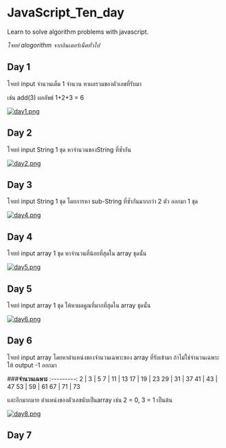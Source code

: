 # JavaScript_Ten_day
Learn to solve algorithm problems with javascript.

_โจทย์ alogorithm จากอินเตอร์เน็ตทั่วไป_ 

## Day 1
โจทย์ input จำนวนเต็ม 1 จำนวน หาผลรวมของตัวเลขที่รับมา 

เช่น add(3)  ผลลัพธ์ 1+2+3 = 6

[![day1.png](https://i.postimg.cc/RVjn332z/day1.png)](https://postimg.cc/fJfbpbwH)


## Day 2
โจทย์ input String 1 ชุด  หาจำนวนของString ที่ซ้ำกัน 

[![day2.png](https://i.postimg.cc/ZR7WJ062/day2.png)](https://postimg.cc/KkTGNGqD)


## Day 3
โจทย์ input String 1 ชุด โดยการหา sub-String ที่ซ้ำกันมากกว่า 2 ตัว ออกมา 1 ชุด 

[![day4.png](https://i.postimg.cc/J7FsgDrB/day4.png)](https://postimg.cc/pyDV5dn2)


## Day 4
โจทย์ input array 1 ชุด หาจำนวนที่น้อยที่สุดใน array ชุดนั้น

[![day5.png](https://i.postimg.cc/gk6xPzjt/day5.png)](https://postimg.cc/HVdYwCQb)


## Day 5
โจทย์ input array  1 ชุด ให้หาผลคูณที่มากที่สุดใน array ชุดนั้น


[![day6.png](https://i.postimg.cc/yNndTWpx/day6.png)](https://postimg.cc/TyLfd26v)


## Day 6
โจทย์ input array โดยหาตำแหน่งของจำนวนเฉพาะของ array ที่รับเข้ามา ถ้าไม่ใช่จำนวนเฉพาะให้ output -1 ออกมา

 ###**จำนวนเฉพาะ**
:---------:
 2 | 3 | 5
 7 | 11 | 13
 17 | 19 | 23
 29 | 31 | 37
 41 | 43 | 47
 53 | 59 | 61
 67 | 71 | 73

และอีกมากมาย ตำแหน่งของตัวเลขนับเป็นarray เช่น 2 = 0, 3 = 1 เป็นต้น


[![day8.png](https://i.postimg.cc/Y9sCJZHw/day8.png)](https://postimg.cc/cgfW3DCD)


## Day 7





